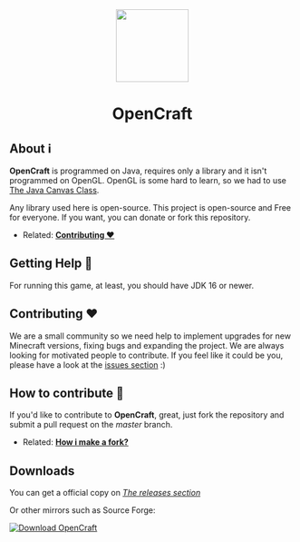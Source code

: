 <div align="center">
	<img src="https://github.com/CiroDOS/OpenCraft/blob/master/.github/assets/images/OpenCraft_icon.png?raw=true" alt="" height="128" width="128" />
	<h1>OpenCraft</h1>
</div>

## About ℹ️
**OpenCraft** is programmed on Java, requires only a library and it isn't programmed on OpenGL. OpenGL is some hard to learn, so we had to use [The Java Canvas Class](https://docs.oracle.com/javase/8/docs/api/java/awt/Canvas.html). 

Any library used here is open-source. This project is open-source and Free for everyone. If you want, you can donate or fork this repository.

- Related: [**Contributing ❤️**](#contributing-️❤️)

## Getting Help 🙋
For running this game, at least, you should have JDK 16 or newer.

## Contributing ❤️
We are a small community so we need help to implement upgrades for new Minecraft versions, fixing bugs and expanding the project. We are always looking for motivated people to contribute. If you feel like it could be you, please have a look at the [issues section](https://github.com/CiroDOS/OpenCraft/issues) :)

## How to contribute 📝
If you'd like to contribute to **OpenCraft**, great, just fork the repository and submit a pull request on the *master* branch.

- Related: [**How i make a fork?**](https://docs.github.com/articles/fork-a-repo)

## Downloads
You can get a official copy on [*The releases section*](https://github.com/CiroDOS/OpenCraft/releases/latest)

Or other mirrors such as Source Forge:

[![Download OpenCraft](https://a.fsdn.com/con/app/sf-download-button)](https://sourceforge.net/projects/OpenCraft/files/latest/download)